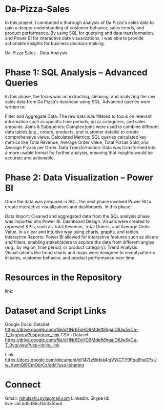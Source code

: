 # Da-Pizza-Sales
In this project, I conducted a thorough analysis of Da Pizza's sales data to gain a deeper understanding of customer behavior, sales trends, and product performance. By using SQL for querying and data transformation, and Power BI for interactive data visualizations, I was able to provide actionable insights for business decision-making.

Da-Pizza Sales - Data Analysis

# Phase 1: SQL Analysis – Advanced Queries
In this phase, the focus was on extracting, cleaning, and analyzing the raw sales data from Da Pizza's database using SQL. Advanced queries were written to:

Filter and Aggregate Data: The raw data was filtered to focus on relevant information such as specific time periods, pizza categories, and sales amounts.
Joins & Subqueries: Complex joins were used to combine different data tables (e.g., orders, products, and customer details) to create comprehensive views.
Calculated Metrics: SQL queries calculated key metrics like Total Revenue, Average Order Value, Total Pizzas Sold, and Average Pizzas per Order.
Data Transformation: Data was transformed into a more usable format for further analysis, ensuring that insights would be accurate and actionable.
# Phase 2: Data Visualization – Power BI
Once the data was prepared in SQL, the next phase involved Power BI to create interactive visualizations and dashboards. In this phase:

Data Import: Cleaned and aggregated data from the SQL analysis phase was imported into Power BI.
Dashboard Design: Visuals were created to represent KPIs, such as Total Revenue, Total Orders, and Average Order Value, in a clear and intuitive way using charts, graphs, and tables.
Interactive Reports: Power BI allowed for interactive features such as slicers and filters, enabling stakeholders to explore the data from different angles (e.g., by region, time period, or product category).
Trend Analysis: Visualizations like trend charts and maps were designed to reveal patterns in sales, customer behavior, and product performance over time.
# Resources in the Repository
link: 
# Dataset and Script Links
Google Docs: DataSet: https://drive.google.com/file/d/1Nr6ExHO9Mdeft8hgajOIUw5vCa-T_0vg/view?usp=drive_link
CSV : Dataset https://drive.google.com/file/d/1Nr6ExHO9Mdeft8hgajOIUw5vCa-T_0vg/view?usp=drive_link

Link:  https://docs.google.com/document/d/147fzWrbtk4iqVWCTY9Pqa8hxOPxUw_XwmQI9CmOprCs/edit?usp=sharing

# Connect
Gmail: rahulsahu.py@gmail.com
LinkedIn: 
Skype Id: live:.cid.bd5d86cf4c335be4
